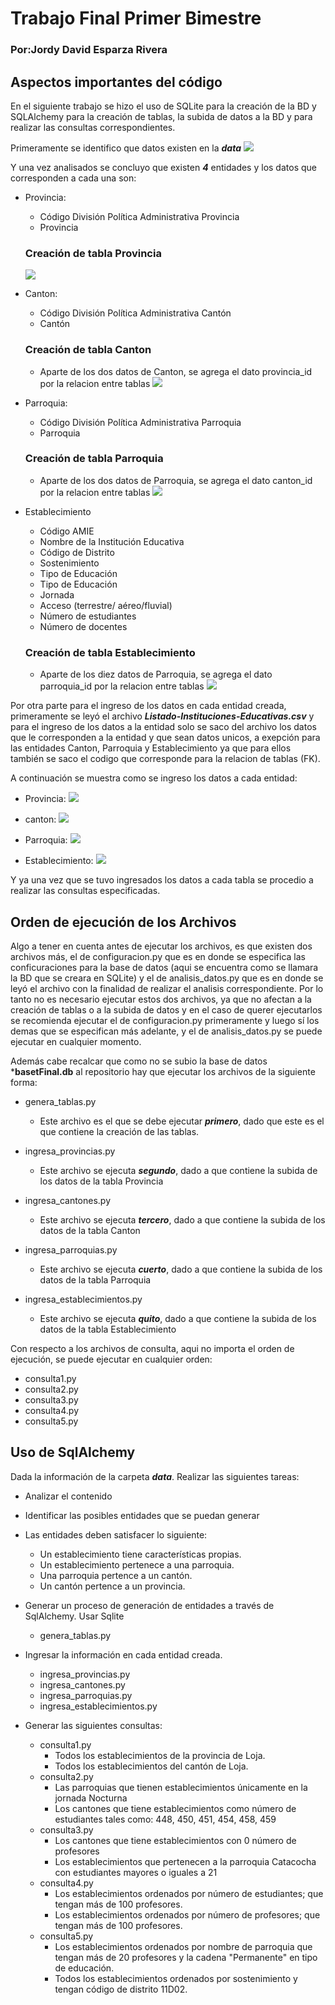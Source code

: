 # Trabajo Final Primer Bimestre

### Por:Jordy David Esparza Rivera

## Aspectos importantes del código

En el siguiente trabajo se hizo el uso de SQLite para la creación de la BD y SQLAlchemy para la creación de tablas, la subida de datos a la BD y para realizar las consultas correspondientes.

Primeramente se identifico que datos existen en la ***data***
![](https://github.com/PlataformasWeb-P-AA2021/trabajo-final-1bim-Jdesparza/tree/main/img/0.png)

Y una vez analisados se concluyo que existen ***4*** entidades y los datos que corresponden a cada una son:

* Provincia:
	* Código División Política Administrativa Provincia
	* Provincia

	### Creación de tabla Provincia
	![](https://github.com/PlataformasWeb-P-AA2021/trabajo-final-1bim-Jdesparza/tree/main/img/1.png) 

* Canton:
	* Código División Política Administrativa  Cantón
	* Cantón

	### Creación de tabla Canton
	* Aparte de los dos datos de Canton, se agrega el dato provincia_id por la relacion entre tablas
	![](https://github.com/PlataformasWeb-P-AA2021/trabajo-final-1bim-Jdesparza/tree/main/img/2.png) 

* Parroquia:
	* Código División Política Administrativa  Parroquia
	* Parroquia

	### Creación de tabla Parroquia
	* Aparte de los dos datos de Parroquia, se agrega el dato canton_id por la relacion entre tablas
	![](https://github.com/PlataformasWeb-P-AA2021/trabajo-final-1bim-Jdesparza/tree/main/img/3.png)

* Establecimiento
	* Código AMIE
	* Nombre de la Institución Educativa
	* Código de Distrito
	* Sostenimiento
	* Tipo de Educación
	* Tipo de Educación
	* Jornada
	* Acceso (terrestre/ aéreo/fluvial)
	* Número de estudiantes
	* Número de docentes

	### Creación de tabla Establecimiento
	* Aparte de los diez datos de Parroquia, se agrega el dato parroquia_id por la relacion entre tablas
	![](https://github.com/PlataformasWeb-P-AA2021/trabajo-final-1bim-Jdesparza/tree/main/img/4.png)

Por otra parte para el ingreso de los datos en cada entidad creada, primeramente se leyó el archivo ***Listado-Instituciones-Educativas.csv*** y para el ingreso de los datos a la entidad solo se saco del archivo los datos que le corresponden a la entidad y que sean datos unicos, a exepción para las entidades Canton, Parroquia y Establecimiento ya que para ellos también se saco el codigo que corresponde para la relacion de tablas (FK).

A continuación se muestra como se ingreso los datos a cada entidad:

* Provincia:
	![](https://github.com/PlataformasWeb-P-AA2021/trabajo-final-1bim-Jdesparza/tree/main/img/5.png)

* canton:
	![](https://github.com/PlataformasWeb-P-AA2021/trabajo-final-1bim-Jdesparza/tree/main/img/6.png)

* Parroquia:
	![](https://github.com/PlataformasWeb-P-AA2021/trabajo-final-1bim-Jdesparza/tree/main/img/7.png)

* Establecimiento:
	![](https://github.com/PlataformasWeb-P-AA2021/trabajo-final-1bim-Jdesparza/tree/main/img/8.png)

Y ya una vez que se tuvo ingresados los datos a cada tabla se procedio a realizar las consultas especificadas.

## Orden de ejecución de los Archivos

Algo a tener en cuenta antes de ejecutar los archivos, es que existen dos archivos más, el de configuracion.py que es en donde se especifica las conficuraciones para la base de datos (aqui se encuentra como se llamara la BD que se creara en SQLite) y el de analisis_datos.py que es en donde se leyó el archivo con la finalidad de realizar el analisis correspondiente. Por lo tanto no es necesario ejecutar estos dos archivos, ya que no afectan a la creación de tablas o a la subida de datos y en el caso de querer ejecutarlos se recomienda ejecutar el de configuracion.py primeramente y luego sí los demas que se especifican más adelante, y el de analisis_datos.py se puede ejecutar en cualquier momento.

Además cabe recalcar que como no se subio la base de datos ***basetFinal.db** al repositorio hay que ejecutar los archivos de la siguiente forma:

* genera_tablas.py
	* Este archivo es el que se debe ejecutar ***primero***, dado que este es el que contiene la creación de las tablas.

* ingresa_provincias.py
	* Este archivo se ejecuta ***segundo***, dado a que contiene la subida de los datos de la tabla Provincia

* ingresa_cantones.py
	* Este archivo se ejecuta ***tercero***, dado a que contiene la subida de los datos de la tabla Canton

* ingresa_parroquias.py
	* Este archivo se ejecuta ***cuerto***, dado a que contiene la subida de los datos de la tabla Parroquia

* ingresa_establecimientos.py
	* Este archivo se ejecuta ***quito***, dado a que contiene la subida de los datos de la tabla Establecimiento

Con respecto a los archivos de consulta, aqui no importa el orden de ejecución, se puede ejecutar en cualquier orden:

* consulta1.py
* consulta2.py
* consulta3.py
* consulta4.py
* consulta5.py

## Uso de SqlAlchemy

Dada la información de la carpeta ***data***. Realizar las siguientes tareas:

* Analizar el contenido

* Identificar las posibles entidades que se puedan generar

* Las entidades deben satisfacer lo siguiente:
	* Un establecimiento tiene características propias.
	* Un establecimiento pertenece a una parroquia.
	* Una parroquia pertence a un cantón.
	* Un cantón pertence a un provincia.

* Generar un proceso de generación de entidades a través de SqlAlchemy. Usar Sqlite
	* genera_tablas.py

* Ingresar la información en cada entidad creada.
	* ingresa_provincias.py
	* ingresa_cantones.py
	* ingresa_parroquias.py
	* ingresa_establecimientos.py

* Generar las siguientes consultas:
	* consulta1.py
		* Todos los establecimientos de la provincia de Loja.
		* Todos los establecimientos del cantón de Loja.
	* consulta2.py
    	* Las parroquias que tienen establecimientos únicamente en la jornada Nocturna
		* Los cantones que tiene establecimientos como número de estudiantes tales como: 448, 450, 451, 454, 458, 459
	* consulta3.py
		* Los cantones que tiene establecimientos con 0 número de profesores
		* Los establecimientos que pertenecen a la parroquia Catacocha con estudiantes mayores o iguales a 21
	* consulta4.py
		* Los establecimientos ordenados por número de estudiantes; que tengan más de 100 profesores. 
		* Los establecimientos ordenados por número de profesores; que tengan más de 100 profesores.
	* consulta5.py
		* Los establecimientos ordenados por nombre de parroquia que tengan más de 20 profesores y la cadena "Permanente" en tipo de educación.
		* Todos los establecimientos ordenados por sostenimiento y tengan código de distrito 11D02.
